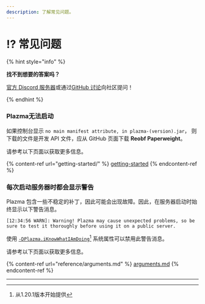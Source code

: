 ```yaml
---
description: 了解常见问题。
---
```


# ⁉️ 常见问题

{% hint style="info" %}

**找不到想要的答案吗？**

[官方 Discord 服务器](https://discord.gg/MmfC52K8A8)或通过[GitHub 讨论](https://github.com/PlazmaMC/PlazmaBukkit/discussions)向社区提问！

{% endhint %}

### Plazma无法启动

如果控制台显示 `no main manifest attribute, in plazma-(version).jar`，
则下载的文件是开发 API 文件，应从 GitHub 页面下载 **Reobf Paperweight**。

请参考以下页面以获取更多信息。

{% content-ref url="getting-started/" %}
[getting-started](getting-started#id-2)
{% endcontent-ref %}

### 每次启动服务器时都会显示警告

Plazma 包含一些不稳定的补丁，因此可能会出现故障。因此，在服务器启动时始终显示以下警告消息。

```log
[12:34:56 WARN]: Warning! Plazma may cause unexpected problems, so be sure to test it thoroughly before using it on a public server.
```

使用 [`-DPlazma.iKnowWhatIAmDoing`](#user-content-fn-1)[^1] 系统属性可以禁用此警告消息。

请参考以下页面以获取更多信息。

{% content-ref url="reference/arguments.md" %}
[arguments.md](reference/arguments.md#plazma.iknowwhatiamdoing)
{% endcontent-ref %}

***

[^1]: 从1.20.1版本开始提供

